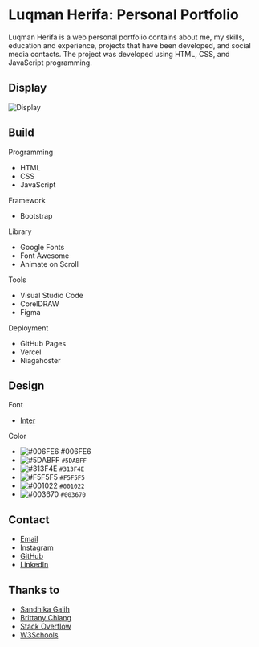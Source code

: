 # Luqman Herifa: Personal Portfolio
Luqman Herifa is a web personal portfolio contains about me, my skills, education and experience, projects that have been developed, and social media contacts. The project was developed using HTML, CSS, and JavaScript programming.

## Display
![Display](https://luqmanherifa.site/images/imgluqmanherifa.png)

## Build
Programming
  - HTML
  - CSS
  - JavaScript

Framework
  - Bootstrap

Library
  - Google Fonts
  - Font Awesome
  - Animate on Scroll

Tools
  - Visual Studio Code
  - CorelDRAW
  - Figma

Deployment
  - GitHub Pages
  - Vercel
  - Niagahoster

## Design
Font
  - [Inter](https://fonts.google.com/specimen/Inter)
  
Color
  - ![#006FE6](https://placehold.co/20x20/006FE6/006FE6.png) #006FE6
  - ![#5DABFF](https://placehold.co/15x15/5DABFF/5DABFF.png) `#5DABFF`
  - ![#313F4E](https://placehold.co/15x15/313F4E/313F4E.png) `#313F4E`
  - ![#F5F5F5](https://placehold.co/15x15/F5F5F5/F5F5F5.png) `#F5F5F5`
  - ![#001022](https://placehold.co/15x15/001022/001022.png) `#001022`
  - ![#003670](https://placehold.co/15x15/003670/003670.png) `#003670`
  
## Contact
  - [Email](mailto:luqmanherifa@gmail.com)
  - [Instagram](https://www.instagram.com/luqmanherifa)
  - [GitHub](https://github.com/luqmanherifa)
  - [LinkedIn](https://www.linkedin.com/in/luqmanherifa)

## Thanks to
  - [Sandhika Galih](https://github.com/sandhikagalih)
  - [Brittany Chiang](https://github.com/bchiang7)
  - [Stack Overflow](https://stackoverflow.com)
  - [W3Schools](https://www.w3schools.com)
